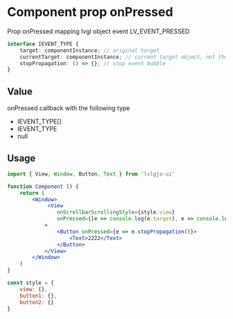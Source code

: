 # Component prop onPressed

Prop onPressed mapping lvgl object event LV_EVENT_PRESSED

```ts
interface IEVENT_TYPE {
    target: componentInstance; // original target
    currentTarget: componentInstance; // current target object, not the original object
    stopPropagation: () => {}; // stop event bubble
}
```

## Value
onPressed callback with the following type
- IEVENT_TYPE[]
- IEVENT_TYPE
- null

## Usage
```jsx
import { View, Window, Button, Text } from 'lvlgjs-ui'

function Component () {
    return (
        <Window>
             <View
                onScrollbarScrollingStyle={style.view}
                onPressed={[e => console.log(e.target), e => console.log(e.currentTarget)]}
            >
                <Button onPressed={e => e.stopPropagation()}>
                    <Text>2222</Text>
                </Button>
            </View>
        </Window>
    )
}

const style = {
    view: {},
    button1: {},
    button2: {}
}
```

